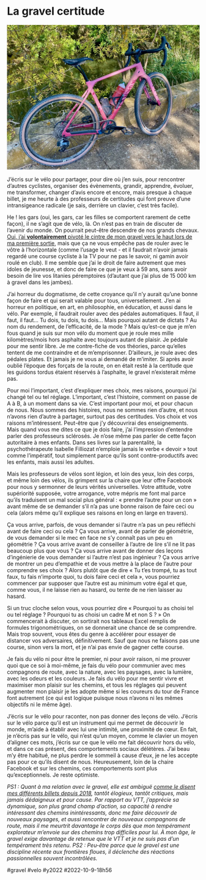 # La gravel certitude

![Le Grizl avec le cintre trop relevé](_i/IMG_9514.webp)

J’écris sur le vélo pour partager, pour dire où j’en suis, pour rencontrer d’autres cyclistes, organiser des évènements, grandir, apprendre, évoluer, me transformer, changer d’avis encore et encore, mais presque à chaque billet, je me heurte à des professeurs de certitudes qui font preuve d’une intransigeance radicale (je sais, derrière un clavier, c’est très facile).

He ! les gars (oui, les gars, car les filles se comportent rarement de cette façon), il ne s’agit que de vélo, là. On n’est pas en train de discuter de l’avenir du monde. On pourrait peut-être descendre de nos grands chevaux. [Oui, j’ai **volontairement** pivoté le cintre de mon gravel vers le haut lors de ma première sortie](prise-en-main-du-gravel-canyon-grizl.md), mais que ça ne vous empêche pas de rouler avec le vôtre à l’horizontale (comme l’usage le veut - et il faudrait n’avoir jamais regardé une course cycliste à la TV pour ne pas le savoir, ni gamin avoir roulé en club). Il me semble que j’ai le droit de faire autrement que mes idoles de jeunesse, et donc de faire ce que je veux à 59 ans, sans avoir besoin de lire vos litanies péremptoires (d’autant que j’ai plus de 15 000 km à gravel dans les jambes).

J’ai horreur du dogmatisme, de cette croyance qu’il n’y aurait qu’une bonne façon de faire et qui serait valable pour tous, universellement. J’en ai horreur en politique, en art, en philosophie, en éducation, et aussi dans le vélo. Par exemple, il faudrait rouler avec des pédales automatiques. Il faut, il faut, il faut… Tu dois, tu dois, tu dois… Mais pourquoi autant de dictats ? Au nom du rendement, de l’efficacité, de la mode ? Mais qu’est-ce que je m’en fous quand je suis sur mon vélo du moment que je roule mes mille kilomètres/mois hors asphalte avec toujours autant de plaisir. Je pédale pour me sentir libre. Je me contre-fiche de vos théories, parce qu’elles tentent de me contraindre et de m’emprisonner. D’ailleurs, je roule avec des pédales plates. Et jamais je ne vous ai demandé de m’imiter. Si après avoir oublié l’époque des forçats de la route, on en était resté à la certitude que les guidons tordus étaient réservés à l’asphalte, le gravel n’existerait même pas.

Pour moi l’important, c’est d’expliquer mes choix, mes raisons, pourquoi j’ai changé tel ou tel réglage. L’important, c’est l’histoire, comment on passe de A à B, à un moment dans sa vie. C’est important pour moi, et pour chacun de nous. Nous sommes des histoires, nous ne sommes rien d’autre, et nous n’avons rien d’autre à partager, surtout pas des certitudes. Vos choix et vos raisons m’intéressent. Peut-être que j’y découvrirai des enseignements. Mais quand vous me dites ce que je dois faire, j’ai l’impression d’entendre parler des professeurs sclérosés. Je n’ose même pas parler de cette façon autoritaire à mes enfants. Dans ses livres sur la parentalité, la psychothérapeute Isabelle Filliozat n’emploie jamais le verbe « devoir » tout comme l’impératif, tout simplement parce qu’ils sont contre-productifs avec les enfants, mais aussi les adultes.

Mais les professeurs de vélos sont légion, et loin des yeux, loin des corps, et même loin des vélos, ils grimpent sur la chaire que leur offre Facebook pour nous y sermonner de leurs vérités universelles. Votre attitude, votre supériorité supposée, votre arrogance, votre mépris me font mal parce qu’ils traduisent un mal social plus général : « prendre l’autre pour un con » avant même de se demander s’il n’a pas une bonne raison de faire ceci ou cela (alors même qu’il explique ses raisons en long en large en travers).

Ça vous arrive, parfois, de vous demander si l’autre n’a pas un peu réfléchi avant de faire ceci ou cela ? Ça vous arrive, avant de parler de géométrie, de vous demander si le mec en face ne s’y connaît pas un peu en géométrie ? Ça vous arrive avant de conseiller à l’autre de lire s’il ne lit pas beaucoup plus que vous ? Ça vous arrive avant de donner des leçons d’ingénierie de vous demander si l’autre n’est pas ingénieur ? Ça vous arrive de montrer un peu d’empathie et de vous mettre à la place de l’autre pour comprendre ses choix ? Alors plutôt que de dire « Tu t’es trompé, tu as tout faux, tu fais n’importe quoi, tu dois faire ceci et cela », vous pourriez commencer par supposer que l’autre est au minimum votre égal et que, comme vous, il ne laisse rien au hasard, ou tente de ne rien laisser au hasard.

Si un truc cloche selon vous, vous pourriez dire « Pourquoi tu as choisi tel ou tel réglage ? Pourquoi tu as choisi un cadre M et non S ? » On commencerait à discuter, on sortirait nos tableaux Excel remplis de formules trigonométriques, on se donnerait une chance de se comprendre. Mais trop souvent, vous êtes du genre à accélérer pour essayer de distancer vos adversaires, définitivement. Sauf que nous ne faisons pas une course, sinon vers la mort, et je n’ai pas envie de gagner cette course.

Je fais du vélo ni pour être le premier, ni pour avoir raison, ni me prouver quoi que ce soi à moi-même, je fais du vélo pour communier avec mes compagnons de route, avec la nature, avec les paysages, avec la lumière, avec les odeurs et les couleurs. Je fais du vélo pour me sentir vivre et maximiser mon plaisir sur les chemins, et tous les réglages qui peuvent augmenter mon plaisir je les adopte même si les coureurs du tour de France font autrement (ce qui est logique puisque nous n’avons ni les mêmes objectifs ni le même âge).

J’écris sur le vélo pour raconter, non pas donner des leçons de vélo. J’écris sur le vélo parce qu’il est un instrument qui me permet de découvrir le monde, m’aide à établir avec lui une intimité, une proximité de cœur. En fait, je n’écris pas sur le vélo, qui n’est qu’un moyen, comme le clavier un moyen d’aligner ces mots, j’écris sur ce que le vélo me fait découvrir hors du vélo, et dans ce cas présent, des comportements sociaux délétères. J’ai beau m’y être habitué, ne plus perdre le sommeil à cause d’eux, je ne les accepte pas pour ce qu’ils disent de nous. Heureusement, loin de la chaire Facebook et sur les chemins, ces comportements sont plus qu’exceptionnels. Je reste optimiste.

*PS1 : Quant à ma relation avec le gravel, elle est ambiguë [comme le disent mes différents billets depuis 2018](#gravel), tantôt élogieux, tantôt critiques, mais jamais dédaigneux et pour cause. Par rapport au VTT, j’apprécie sa dynamique, son plus grand champ d’action, sa capacité à rendre intéressant des chemins inintéressants, donc me faire découvrir de nouveaux paysages, et aussi rencontrer de nouveaux compagnons de route, mais il me meurtrit davantage le corps dès que mon tempérament explorateur m’envoie sur des chemins trop difficiles pour lui. À mon âge, le gravel exige davantage de retenue que le VTT et je ne suis pas d’un tempérament très retenu.*
*PS2 : Peu-être parce que le gravel est une discipline récente aux frontières floues, il déclenche des réactions passionnelles souvent incontrôlées.*

#gravel #velo #y2022 #2022-10-9-18h56
